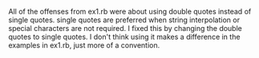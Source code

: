 All of the offenses from ex1.rb were about using double quotes instead of single quotes. single quotes are preferred when string interpolation or special characters are not required. 
I fixed this by changing the double quotes to single quotes. 
I don't think using it makes a difference in the examples in ex1.rb, just more of a convention. 

